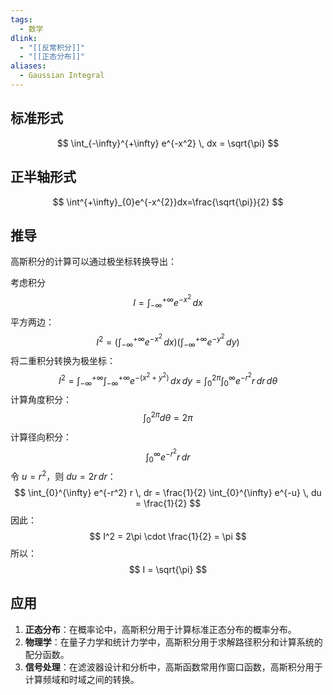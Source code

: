 ```yaml
---
tags:
  - 数学
dlink:
  - "[[反常积分]]"
  - "[[正态分布]]"
aliases:
  - Gaussian Integral
---
```

## 标准形式
$$
\int_{-\infty}^{+\infty} e^{-x^2} \, dx = \sqrt{\pi}
$$
## 正半轴形式
$$
\int^{+\infty}_{0}e^{-x^{2}}dx=\frac{\sqrt{\pi}}{2}
$$
## 推导
高斯积分的计算可以通过极坐标转换导出：

考虑积分
$$
I = \int_{-\infty}^{+\infty} e^{-x^2} \, dx
$$
平方两边：
$$
I^2 = \left( \int_{-\infty}^{+\infty} e^{-x^2} \, dx \right) \left( \int_{-\infty}^{+\infty} e^{-y^2} \, dy \right)
$$
将二重积分转换为极坐标：
$$
I^2 = \int_{-\infty}^{+\infty} \int_{-\infty}^{+\infty} e^{-(x^2 + y^2)} \, dx \, dy = \int_{0}^{2\pi} \int_{0}^{\infty} e^{-r^2} r \, dr \, d\theta
$$
计算角度积分：
$$
\int_{0}^{2\pi} d\theta = 2\pi
$$
计算径向积分：
$$
\int_{0}^{\infty} e^{-r^2} r \, dr
$$
令 $u = r^2$，则 $du = 2r \, dr$：
$$
\int_{0}^{\infty} e^{-r^2} r \, dr = \frac{1}{2} \int_{0}^{\infty} e^{-u} \, du = \frac{1}{2}
$$
因此：
$$
I^2 = 2\pi \cdot \frac{1}{2} = \pi
$$
所以：
$$
I = \sqrt{\pi}
$$

## 应用
1. **正态分布**：在概率论中，高斯积分用于计算标准正态分布的概率分布。
2. **物理学**：在量子力学和统计力学中，高斯积分用于求解路径积分和计算系统的配分函数。
3. **信号处理**：在滤波器设计和分析中，高斯函数常用作窗口函数，高斯积分用于计算频域和时域之间的转换。